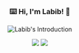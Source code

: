 <!-- markdownlint-disable MD033 MD041 -->
<p align="center">
  <h3 align="center">⌨️ Hi, I'm Labib! 👋</h3>
</p>

<p align="center">
  <img src="https://readme-typing-svg.demolab.com/?lines=Welcome+to+my+profile!;I'm+a+CSE+student+at+DIU;Cyber+Security+Enthusiast;Passionate+Learner;Always+exploring+new+tech!&font=Fira%20Code&center=true&width=380&height=50&duration=4000&pause=1000" alt="Labib's Introduction">
</p>

<p align="center">
  <a href="https://github.com/yourusername" alt="GitHub">
    <img src="https://img.shields.io/badge/GitHub-100000?style=for-the-badge&logo=github&logoColor=white"/></a>
  <a href="https://www.linkedin.com/in/yourprofile" alt="LinkedIn">
    <img src="https://img.shields.io/badge/LinkedIn-0077B5?style=for-the-badge&logo=linkedin&logoColor=white"/></a>
</p>
